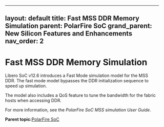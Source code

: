 
---
layout: default
title: Fast MSS DDR Memory Simulation
parent: PolarFire SoC
grand_parent: New Silicon Features and Enhancements
nav_order: 2
---
# Fast MSS DDR Memory Simulation

Libero SoC v12.6 introduces a Fast Mode simulation model for the MSS DDR. The fast mode model bypasses the DDR initialization sequence to speed up simulation.

The model also includes a QoS feature to tune the bandwidth for the fabric hosts when accessing DDR.

For more information, see the *PolarFire SoC MSS simulation User Guide*.

**Parent topic:**[PolarFire SoC](GUID-01242F39-2030-4BC9-A2F4-EA1744E85B84.md)

